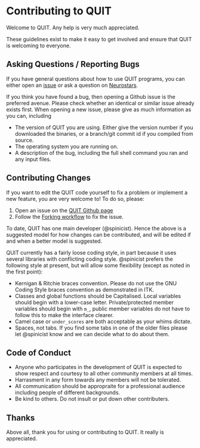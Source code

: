 # Contributing to QUIT

Welcome to QUIT. Any help is very much appreciated.

These guidelines exist to make it easy to get involved and ensure that QUIT is welcoming to everyone.

## Asking Questions / Reporting Bugs

If you have general questions about how to use QUIT programs, you can either open an [issue](https://github.com/spinicist/QUIT/issues) or ask a question on [Neurostars](https://neurostars.org).

If you think you have found a bug, then opening a Github issue is the preferred avenue. Please check whether an identical or similar issue already exists first. When opening a new issue, please give as much information as you can, including
- The version of QUIT you are using. Either give the version number if you downloaded the binaries, or a branch/git commit id if you compiled from source.
- The operating system you are running on.
- A description of the bug, including the full shell command you ran and any input files.

## Contributing Changes

If you want to edit the QUIT code yourself to fix a problem or implement a new feature, you are very welcome to! To do so, please:
1. Open an issue on the [QUIT Github page](https://github.com/spinicist/QUIT/issues)
2. Follow the [Forking workflow](https://www.atlassian.com/git/tutorials/comparing-workflows/forking-workflow) to fix the issue. 

To date, QUIT has one main developer (@spinicist). Hence the above is a suggested model for how changes can be contributed, and will be edited if and when a better model is suggested.

QUIT currently has a fairly loose coding style, in part because it uses several libraries with conflicting coding style. @spinicist prefers the following style at present, but will allow some flexibility (except as noted in the first point):
- Kernigan & Ritchie braces convention. Please do not use the GNU Coding Style braces convention as demonstrated in ITK.
- Classes and global functions should be Capitalised. Local variables should begin with a lower-case letter. Private/protected member variables should begin with `m_`, public member variables do not have to follow this to make the interface clearer.
- Camel case or `under_scores` are both acceptable as your whims dictate.
- Spaces, not tabs. If you find some tabs in one of the older files please let @spinicist know and we can decide what to do about them.

## Code of Conduct

- Anyone who participates in the development of QUIT is expected to show respect and courtesy to all other community members at all times.
- Harrasment in any form towards any members will not be tolerated.
- All communication should be appropraite for a professional audience including people of different backgrounds.
- Be kind to others. Do not insult or put down other contributers.

## Thanks

Above all, thank you for using or contributing to QUIT. It really is appreciated.
